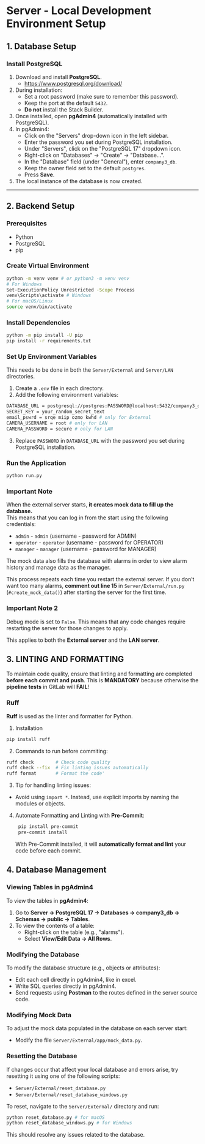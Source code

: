 # Server - Local Development Environment Setup

## 1. Database Setup

### Install PostgreSQL

1. Download and install **PostgreSQL**.
   - https://www.postgresql.org/download/
2. During installation:
   - Set a root password (make sure to remember this password).
   - Keep the port at the default `5432`.
   - **Do not** install the Stack Builder.
3. Once installed, open **pgAdmin4** (automatically installed with PostgreSQL).
4. In pgAdmin4:
   - Click on the "Servers" drop-down icon in the left sidebar.
   - Enter the password you set during PostgreSQL installation.
   - Under "Servers", click on the "PostgreSQL 17" dropdown icon.
   - Right-click on "Databases" → "Create" → "Database...".
   - In the "Database" field (under "General"), enter `company3_db`.
   - Keep the owner field set to the default `postgres`.
   - Press **Save**.
5. The local instance of the database is now created.

---

## 2. Backend Setup

### Prerequisites

- Python
- PostgreSQL
- pip

### Create Virtual Environment

```bash
python -m venv venv # or python3 -m venv venv
# For Windows
Set-ExecutionPolicy Unrestricted -Scope Process
venv\Scripts\activate # Windows
# For macOS/Linux
source venv/bin/activate
```

### Install Dependencies

```bash
python -m pip install -U pip
pip install -r requirements.txt
```

### Set Up Environment Variables

This needs to be done in both the `Server/External` and `Server/LAN` directories.

1. Create a `.env` file in each directory.
2. Add the following environment variables:

```bash
DATABASE_URL = postgresql://postgres:PASSWORD@localhost:5432/company3_db
SECRET_KEY = your_random_secret_text
email_pswrd = srqe miip ozmo kwhd # only for External
CAMERA_USERNAME = root # only for LAN
CAMERA_PASSWORD = secure # only for LAN
```

3. Replace `PASSWORD` in `DATABASE_URL` with the password you set during PostgreSQL installation.

### Run the Application

```bash
python run.py
```

### Important Note

When the external server starts, **it creates mock data to fill up the database.**  
This means that you can log in from the start using the following credentials:

- `admin` - `admin` (username - password for ADMIN)  
- `operator` - `operator` (username - password for OPERATOR)  
- `manager` - `manager` (username - password for MANAGER)

The mock data also fills the database with alarms in order to view alarm history and manage data as the manager.  

This process repeats each time you restart the external server. If you don’t want too many alarms, **comment out line 15** in `Server/External/run.py` (`#create_mock_data()`) after starting the server for the first time.

### Important Note 2

Debug mode is set to `False`. This means that any code changes require restarting the server for those changes to apply.  

This applies to both the **External server** and the **LAN server**.


## 3. LINTING AND FORMATTING

To maintain code quality, ensure that linting and formatting are completed **before each commit and push**. This is **MANDATORY** because otherwise the **pipeline tests** in GitLab will **FAIL**!

### Ruff

**Ruff** is used as the linter and formatter for Python.

1. Installation

```bash
pip install ruff
```

2. Commands to run before commiting:

```bash
ruff check        # Check code quality
ruff check --fix  # Fix linting issues automatically
ruff format       # Format the code'
```

3. Tip for handling linting issues:

- Avoid using `import *`. Instead, use explicit imports by naming the modules or objects.

4. Automate Formatting and Linting with **Pre-Commit**:
   ```bash
    pip install pre-commit
    pre-commit install 
   ```
   With Pre-Commit installed, it will **automatically format and lint** your code before each commit.

## 4. Database Management

### Viewing Tables in pgAdmin4

To view the tables in **pgAdmin4**:

1. Go to **Server → PostgreSQL 17 → Databases → company3_db → Schemas → public → Tables**.
2. To view the contents of a table:
   - Right-click on the table (e.g., "alarms").
   - Select **View/Edit Data → All Rows**.

### Modifying the Database

To modify the database structure (e.g., objects or attributes):

- Edit each cell directly in pgAdmin4, like in excel.
- Write SQL queries directly in pgAdmin4.
- Send requests using **Postman** to the routes defined in the server source code.

### Modifying Mock Data

To adjust the mock data populated in the database on each server start:

- Modify the file `Server/External/app/mock_data.py`.

### Resetting the Database

If changes occur that affect your local database and errors arise, try resetting it using one of the following scripts:

- `Server/External/reset_database.py`  
- `Server/External/reset_database_windows.py`  

To reset, navigate to the `Server/External/` directory and run:

```bash
python reset_database.py # for macOS
python reset_database_windows.py # for Windows
````

This should resolve any issues related to the database.

